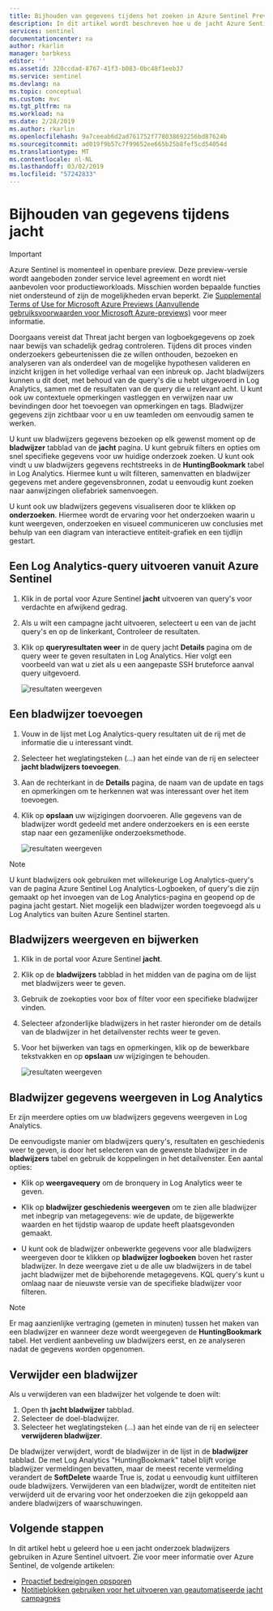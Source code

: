 ```yaml
---
title: Bijhouden van gegevens tijdens het zoeken in Azure Sentinel Preview jacht bladwijzers gebruiken | Microsoft Docs
description: In dit artikel wordt beschreven hoe u de jacht Azure Sentinel bladwijzers gebruiken om gegevens bij te houden.
services: sentinel
documentationcenter: na
author: rkarlin
manager: barbkess
editor: ''
ms.assetid: 320ccdad-8767-41f3-b083-0bc48f1eeb37
ms.service: sentinel
ms.devlang: na
ms.topic: conceptual
ms.custom: mvc
ms.tgt_pltfrm: na
ms.workload: na
ms.date: 2/28/2019
ms.author: rkarlin
ms.openlocfilehash: 9a7ceeab6d2ad761752f778038692256bd87624b
ms.sourcegitcommit: ad019f9b57c7f99652ee665b25b8fef5cd54054d
ms.translationtype: MT
ms.contentlocale: nl-NL
ms.lasthandoff: 03/02/2019
ms.locfileid: "57242833"
---
```

# <a name="keep-track-of-data-during-hunting"></a>Bijhouden van gegevens tijdens jacht

> [!IMPORTANT]
> Azure Sentinel is momenteel in openbare preview.
> Deze preview-versie wordt aangeboden zonder service level agreement en wordt niet aanbevolen voor productieworkloads. Misschien worden bepaalde functies niet ondersteund of zijn de mogelijkheden ervan beperkt. Zie [Supplemental Terms of Use for Microsoft Azure Previews (Aanvullende gebruiksvoorwaarden voor Microsoft Azure-previews)](https://azure.microsoft.com/support/legal/preview-supplemental-terms/) voor meer informatie.
 
Doorgaans vereist dat Threat jacht bergen van logboekgegevens op zoek naar bewijs van schadelijk gedrag controleren. Tijdens dit proces vinden onderzoekers gebeurtenissen die ze willen onthouden, bezoeken en analyseren van als onderdeel van de mogelijke hypothesen valideren en inzicht krijgen in het volledige verhaal van een inbreuk op.
Jacht bladwijzers kunnen u dit doet, met behoud van de query's die u hebt uitgevoerd in Log Analytics, samen met de resultaten van de query die u relevant acht. U kunt ook uw contextuele opmerkingen vastleggen en verwijzen naar uw bevindingen door het toevoegen van opmerkingen en tags. Bladwijzer gegevens zijn zichtbaar voor u en uw teamleden om eenvoudig samen te werken.   

U kunt uw bladwijzers gegevens bezoeken op elk gewenst moment op de **bladwijzer** tabblad van de **jacht** pagina. U kunt gebruik filters en opties om snel specifieke gegevens voor uw huidige onderzoek zoeken. U kunt ook vindt u uw bladwijzers gegevens rechtstreeks in de **HuntingBookmark** tabel in Log Analytics. Hiermee kunt u wilt filteren, samenvatten en bladwijzer gegevens met andere gegevensbronnen, zodat u eenvoudig kunt zoeken naar aanwijzingen oliefabriek samenvoegen.

U kunt ook uw bladwijzers gegevens visualiseren door te klikken op **onderzoeken**. Hiermee wordt de ervaring voor het onderzoeken waarin u kunt weergeven, onderzoeken en visueel communiceren uw conclusies met behulp van een diagram van interactieve entiteit-grafiek en een tijdlijn gestart.


## <a name="run-a-log-analytics-query-from-azure-sentinel"></a>Een Log Analytics-query uitvoeren vanuit Azure Sentinel

1. Klik in de portal voor Azure Sentinel **jacht** uitvoeren van query's voor verdachte en afwijkend gedrag.

1. Als u wilt een campagne jacht uitvoeren, selecteert u een van de jacht query's en op de linkerkant, Controleer de resultaten. 

1. Klik op **queryresultaten weer** in de query jacht **Details** pagina om de query weer te geven resultaten in Log Analytics. Hier volgt een voorbeeld van wat u ziet als u een aangepaste SSH bruteforce aanval query uitgevoerd.
  
   ![resultaten weergeven](./media/bookmarks/ssh-bruteforce-example.png)

## <a name="add-a-bookmark"></a>Een bladwijzer toevoegen

1. Vouw in de lijst met Log Analytics-query resultaten uit de rij met de informatie die u interessant vindt.

4. Selecteer het weglatingsteken (...) aan het einde van de rij en selecteer **jacht bladwijzers toevoegen**.
5. Aan de rechterkant in de **Details** pagina, de naam van de update en tags en opmerkingen om te herkennen wat was interessant over het item toevoegen.
6. Klik op **opslaan** uw wijzigingen doorvoeren. Alle gegevens van de bladwijzer wordt gedeeld met andere onderzoekers en is een eerste stap naar een gezamenlijke onderzoeksmethode.

   ![resultaten weergeven](./media/bookmarks/add-bookmark-la.png)

 
> [!NOTE]
> U kunt bladwijzers ook gebruiken met willekeurige Log Analytics-query's van de pagina Azure Sentinel Log Analytics-Logboeken, of query's die zijn gemaakt op het invoegen van de Log Analytics-pagina en geopend op de pagina jacht gestart. Niet mogelijk een bladwijzer worden toegevoegd als u Log Analytics van buiten Azure Sentinel starten. 

## <a name="view-and-update-bookmarks"></a>Bladwijzers weergeven en bijwerken 

1. Klik in de portal voor Azure Sentinel **jacht**. 
2. Klik op de **bladwijzers** tabblad in het midden van de pagina om de lijst met bladwijzers weer te geven.
3. Gebruik de zoekopties voor box of filter voor een specifieke bladwijzer vinden.
4. Selecteer afzonderlijke bladwijzers in het raster hieronder om de details van de bladwijzer in het detailvenster rechts weer te geven.
5. Voor het bijwerken van tags en opmerkingen, klik op de bewerkbare tekstvakken en op **opslaan** uw wijzigingen te behouden.

   ![resultaten weergeven](./media/bookmarks/view-update-bookmarks.png)

## <a name="view-bookmarked-data-in-log-analytics"></a>Bladwijzer gegevens weergeven in Log Analytics 

Er zijn meerdere opties om uw bladwijzers gegevens weergeven in Log Analytics. 

De eenvoudigste manier om bladwijzers query's, resultaten en geschiedenis weer te geven, is door het selecteren van de gewenste bladwijzer in de **bladwijzers** tabel en gebruik de koppelingen in het detailvenster. Een aantal opties: 
- Klik op **weergavequery** om de bronquery in Log Analytics weer te geven.  
- Klik op **bladwijzer geschiedenis weergeven** om te zien alle bladwijzer met inbegrip van metagegevens: wie de update, de bijgewerkte waarden en het tijdstip waarop de update heeft plaatsgevonden gemaakt. 

- U kunt ook de bladwijzer onbewerkte gegevens voor alle bladwijzers weergeven door te klikken op **bladwijzer logboeken** boven het raster bladwijzer. In deze weergave ziet u de alle uw bladwijzers in de tabel jacht bladwijzer met de bijbehorende metagegevens. KQL query's kunt u omlaag naar de nieuwste versie van de specifieke bladwijzer voor filteren.  


> [!NOTE]
> Er mag aanzienlijke vertraging (gemeten in minuten) tussen het maken van een bladwijzer en wanneer deze wordt weergegeven de **HuntingBookmark** tabel. Het verdient aanbeveling uw bladwijzers eerst, en ze analyseren nadat de gegevens worden opgenomen. 

## <a name="delete-a-bookmark"></a>Verwijder een bladwijzer
Als u verwijderen van een bladwijzer het volgende te doen wilt: 
1.  Open th **jacht bladwijzer** tabblad. 
2.  Selecteer de doel-bladwijzer.
3.  Selecteer het weglatingsteken (...) aan het einde van de rij en selecteer **verwijderen bladwijzer**.
    
De bladwijzer verwijdert, wordt de bladwijzer in de lijst in de **bladwijzer** tabblad.  De met Log Analytics "HuntingBookmark" tabel blijft vorige bladwijzer vermeldingen bevatten, maar de meest recente vermelding verandert de **SoftDelete** waarde True is, zodat u eenvoudig kunt uitfilteren oude bladwijzers.  Verwijderen van een bladwijzer, wordt de entiteiten niet verwijderd uit de ervaring voor het onderzoeken die zijn gekoppeld aan andere bladwijzers of waarschuwingen. 


## <a name="next-steps"></a>Volgende stappen

In dit artikel hebt u geleerd hoe u een jacht onderzoek bladwijzers gebruiken in Azure Sentinel uitvoert. Zie voor meer informatie over Azure Sentinel, de volgende artikelen:


- [Proactief bedreigingen opsporen](hunting.md)
- [Notitieblokken gebruiken voor het uitvoeren van geautomatiseerde jacht campagnes](notebooks.md)